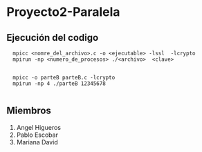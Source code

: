 # Proyecto2-Paralela



## Ejecución del codigo

```shell
  mpicc <nomre_del_archivo>.c -o <ejecutable> -lssl  -lcrypto
  mpirun -np <numero_de_procesos> ./<archivo>  <clave>


  mpicc -o parteB parteB.c -lcrypto
  mpirun -np 4 ./parteB 12345678


```

## Miembros

1. Angel Higueros
2. Pablo Escobar
3. Mariana David
